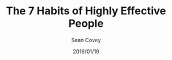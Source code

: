 ---
date: "2016/01/19"
title: "The 7 Habits of Highly Effective People"
author: "Sean Covey"
category: "Mindset"
cover: "./images/7_habits_people.jpg"
link: "https://a.co/d/05sLHXDi"
status: "completed"
---